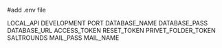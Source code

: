#add .env file 

LOCAL_API
DEVELOPMENT
PORT
DATABASE_NAME
DATABASE_PASS
DATABASE_URL
ACCESS_TOKEN
RESET_TOKEN
PRIVET_FOLDER_TOKEN
SALTROUNDS
MAIL_PASS
MAIL_NAME